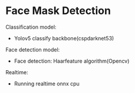 # Face Mask Detection

Classification model:
- Yolov5 classify backbone(cspdarknet53)

Face detection model:
- Face detection: Haarfeature algorithm(Opencv)

Realtime:
- Running realtime onnx cpu

